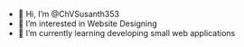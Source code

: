 - 👋 Hi, I’m @ChVSusanth353
- 👀 I’m interested in Website Designing
- 🌱 I’m currently learning developing small web applications


<!---
ChVSusanth353/ChVSusanth353 is a ✨ special ✨ repository because its `README.md` (this file) appears on your GitHub profile.
You can click the Preview link to take a look at your changes.
--->
